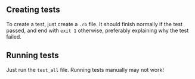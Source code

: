 ## Creating tests

To create a test, just create a `.rb` file. It should finish normally if the test passed, and end with `exit 1` otherwise, preferably explaining why the test failed.

## Running tests

Just run the `test_all` file. Running tests manually may not work!
